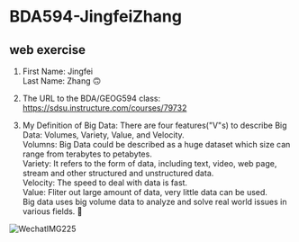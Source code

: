 # BDA594-JingfeiZhang
## web exercise

1. First Name: Jingfei \
   Last Name: Zhang :upside_down_face:

2. The URL to the BDA/GEOG594 class: https://sdsu.instructure.com/courses/79732

3. My Definition of Big Data: There are four features("V"s) to describe Big Data: Volumes, Variety, Value, and Velocity.\
   Volumns: Big Data could be described as a huge dataset which size can range from terabytes to petabytes. \
   Variety: It refers to the form of data, including text, video, web page, stream and other structured and unstructured data.\
   Velocity: The speed to deal with data is fast. \
   Value: Fliter out large amount of data, very little data can be used. \
   Big data uses big volume data to analyze and solve real world issues in various fields. :monocle_face:

![WechatIMG225](https://user-images.githubusercontent.com/61891707/131651693-bb9eb6af-52a7-45a6-8952-561420444780.jpeg)
